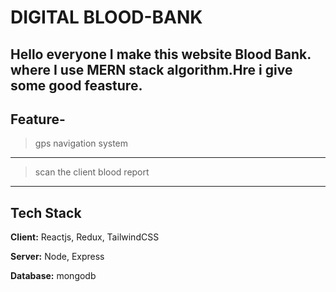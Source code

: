 # DIGITAL BLOOD-BANK
Hello everyone I make this website Blood Bank. where I use MERN stack algorithm.Hre i give some good feasture.
---
## Feature-
>gps navigation system
---
>scan the client blood report

---
## Tech Stack

**Client:** Reactjs, Redux, TailwindCSS

**Server:** Node, Express

**Database:** mongodb
